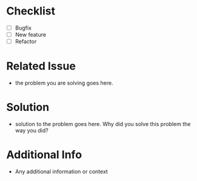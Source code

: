 # Checklist
- [ ] Bugfix
- [ ] New feature
- [ ] Refactor

# Related Issue
- the problem you are solving goes here.

# Solution
- solution to the problem goes here. Why did you solve this problem the way you did?

# Additional Info
- Any additional information or context
